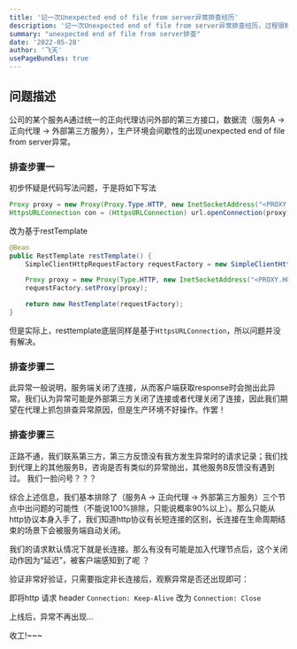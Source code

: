 ```yaml
---
title: '记一次Unexpected end of file from server异常排查经历'
description: '记一次Unexpected end of file from server异常排查经历，过程很糟心'
summary: "unexpected end of file from server排查"
date: '2022-05-28'
author: '飞天'
usePageBundles: true
---
```



## 问题描述


公司的某个服务A通过统一的正向代理访问外部的第三方接口，数据流（服务A -> 正向代理 -> 外部第三方服务），生产环境会间歇性的出现unexpected end of file from server异常。

### 排查步骤一

初步怀疑是代码写法问题，于是将如下写法

```java
Proxy proxy = new Proxy(Proxy.Type.HTTP, new InetSocketAddress("<PROXY.HOST>", 80)));
HttpsURLConnection con = (HttpsURLConnection) url.openConnection(proxy);
```

改为基于restTemplate

```java
@Bean
public RestTemplate restTemplate() {
    SimpleClientHttpRequestFactory requestFactory = new SimpleClientHttpRequestFactory();

    Proxy proxy = new Proxy(Type.HTTP, new InetSocketAddress("<PROXY.HOST>", 80));
    requestFactory.setProxy(proxy);

    return new RestTemplate(requestFactory);
}
```

但是实际上，resttemplate底层同样是基于`HttpsURLConnection`，所以问题并没有解决。

### 排查步骤二

此异常一般说明，服务端关闭了连接，从而客户端获取response时会抛出此异常。我们认为异常可能是外部第三方关闭了连接或者代理关闭了连接，因此我们期望在代理上抓包排查异常原因，但是生产环境不好操作。作罢！


### 排查步骤三

正路不通，我们联系第三方，第三方反馈没有我方发生异常时的请求记录；我们找到代理上的其他服务B，咨询是否有类似的异常抛出，其他服务B反馈没有遇到过。 我们一脸问号？？？

综合上述信息，我们基本排除了（服务A -> 正向代理 -> 外部第三方服务）三个节点中出问题的可能性（不能说100%排除，只能说概率90%以上）。那么只能从http协议本身入手了，我们知道http协议有长短连接的区别，长连接在生命周期结束的场景下会被服务端自动关闭。

我们的请求默认情况下就是长连接。那么有没有可能是加入代理节点后，这个关闭动作因为“延迟”，被客户端感知到了呢 ？

验证非常好验证，只需要指定非长连接后，观察异常是否还出现即可：

即将http 请求 header `Connection: Keep-Alive` 改为 `Connection: Close`

上线后，异常不再出现... 

收工!~~~